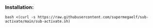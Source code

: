 ### Installation:

```
bash <(curl -s https://raw.githubusercontent.com/supermegaelf/sub-activate/main/sub-activate.sh)
```
